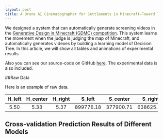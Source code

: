 ```yaml
---
layout: post
title: A Drone AI Cinematographer for Settlements in Minecraft–Toward Their Crowd Assessment
---
```


We designed a system that can automatically generate screening videos in the [Generative Design in Minecraft (GDMC) competition](https://gendesignmc.engineering.nyu.edu/). This system learns the movement when the judge is judging the map of Minecraft, and automatically generates videoes by building a learning model of Decision Tree. In this article, we will show all tables and animations of experimental results.

Also you can see our source-code on GitHub [here](https://github.com/Moss-J/Cinematographer-in-GDMC).
The experimental data is also included.

##Raw Data

Here is an example of raw data.


| H_left | H_center | H_right | S_left | S_center | S_right | action |
|:---:|:---:|:---:|:---:|:---:|:---:|:---:|
| 5.50 | 5.33 | 5.37 | 899776.18 | 377900.71 | 638625.87 | forward |

## Cross-validation Prediction Results of Different Models 